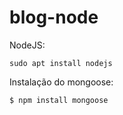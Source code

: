 # blog-node

NodeJS:
```
sudo apt install nodejs
```

Instalação do mongoose:
```
$ npm install mongoose
```

